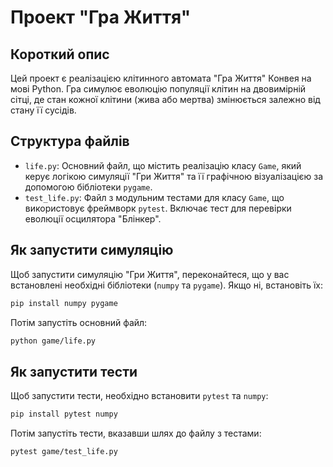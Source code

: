 # Проект "Гра Життя"

## Короткий опис

Цей проект є реалізацією клітинного автомата "Гра Життя" Конвея на мові Python. Гра симулює еволюцію популяції клітин на двовимірній сітці, де стан кожної клітини (жива або мертва) змінюється залежно від стану її сусідів.

## Структура файлів

-   `life.py`: Основний файл, що містить реалізацію класу `Game`, який керує логікою симуляції "Гри Життя" та її графічною візуалізацією за допомогою бібліотеки `pygame`.
-   `test_life.py`: Файл з модульним тестами для класу `Game`, що використовує фреймворк `pytest`. Включає тест для перевірки еволюції осцилятора "Блінкер".

## Як запустити симуляцію

Щоб запустити симуляцію "Гри Життя", переконайтеся, що у вас встановлені необхідні бібліотеки (`numpy` та `pygame`). Якщо ні, встановіть їх:

```bash
pip install numpy pygame
```

Потім запустіть основний файл:

```bash
python game/life.py
```

## Як запустити тести

Щоб запустити тести, необхідно встановити `pytest` та `numpy`:

```bash
pip install pytest numpy
```

Потім запустіть тести, вказавши шлях до файлу з тестами:

```bash
pytest game/test_life.py
```
